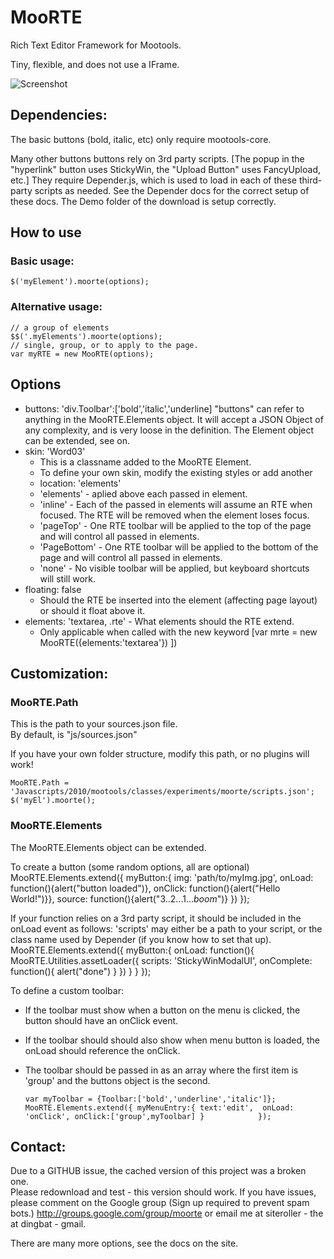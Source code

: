 MooRTE
===========

Rich Text Editor Framework for Mootools.

Tiny, flexible, and does not use a IFrame.

![Screenshot](http://siteroller.net/projects/moorte/images/moorte_screenshot.jpg)

Dependencies:
----------
The basic buttons (bold, italic, etc) only require mootools-core.

Many other buttons buttons rely on 3rd party scripts.
[The popup in the "hyperlink" button uses StickyWin, the "Upload Button" uses FancyUpload, etc.]
They require Depender.js, which is used to load in each of these third-party scripts as needed.
See the Depender docs for the correct setup of these docs. The Demo folder of the download is setup correctly. 

How to use
----------
### Basic usage:
	$('myElement').moorte(options);


### Alternative usage:
	// a group of elements
	$$('.myElements').moorte(options);
	// single, group, or to apply to the page.
	var myRTE = new MooRTE(options);


	
Options
---------	
 - buttons: 'div.Toolbar':['bold','italic','underline]
    "buttons" can refer to anything in the MooRTE.Elements object.
	It will accept a JSON Object of any complexity, and is very loose in the definition.
	The Element object can be extended, see on.
 - skin: 'Word03'
    - This is a classname added to the MooRTE Element.
	- To define your own skin, modify the existing styles or add another
	- location: 'elements'
	- 'elements' - aplied above each passed in element.
	- 'inline' - Each of the passed in elements will assume an RTE when focused. The RTE will be removed when the element loses focus.
	- 'pageTop' - One RTE toolbar will be applied to the top of the page and will control all passed in elements.
	- 'PageBottom' - One RTE toolbar will be applied to the bottom of the page and will control all passed in elements.
	- 'none' - No visible toolbar will be applied, but keyboard shortcuts will still work.	
 - floating: false
	- Should the RTE be inserted into the element (affecting page layout) or should it float above it.
 - elements: 'textarea, .rte' - What elements should the RTE extend.
     - Only applicable when called with the new keyword [var mrte = new MooRTE({elements:'textarea'}) ])
	

Customization:
---------

### MooRTE.Path

This is the path to your sources.json file.<br>
By default, is "js/sources.json"

If you have your own folder structure, modify this path, or no plugins will work! 

`MooRTE.Path = 'Javascripts/2010/mootools/classes/experiments/moorte/scripts.json';
$('myEl').moorte();`


### MooRTE.Elements

The MooRTE.Elements object can be extended.

To create a button (some random options, all are optional)
	MooRTE.Elements.extend({
		myButton:{
			img:     'path/to/myImg.jpg', 
			onLoad:  function(){alert("button loaded")},
			onClick: function(){alert("Hello World!")}},
			source:  function(){alert("3..2...1...*boom*")}
		})
	});

If your function relies on a 3rd party script, it should be included in the onLoad event as follows:
'scripts' may either be a path to your script, or the class name used by Depender (if you know how to set that up).
	MooRTE.Elements.extend({
		myButton:{
			onLoad: function(){
				MooRTE.Utilities.assetLoader({
					scripts: 'StickyWinModalUI',
					onComplete: function(){ alert("done") }
				})
			}
		}
	});
	
	
To define a custom toolbar:
+ If the toolbar must show when a button on the menu is clicked, the button should have an onClick event.
+ If the toolbar should should also show when menu button is loaded, the onLoad should reference the onClick.
+ The toolbar should be passed in as an array where the first item is 'group' and the buttons object is the second.

	`var myToolbar = {Toolbar:['bold','underline','italic']};
	MooRTE.Elements.extend({
		myMenuEntry:{
			text:'edit', 
			onLoad: 'onClick',
			onClick:['group',myToolbar]
		}			
	});`

Contact:
---------
Due to a GITHUB issue, the cached version of this project was a broken one.<br>
Please redownload and test - this version should work.
If you have issues, please comment on the Google group (Sign up required to prevent spam bots.)
http://groups.google.com/group/moorte
or email me at siteroller - the at dingbat - gmail.
	
There are many more options, see the docs on the site.
